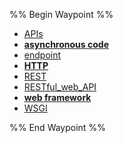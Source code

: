 %% Begin Waypoint %%
- [APIs](./APIs.md)
- **[asynchronous code](./asynchronous%20code/asynchronous%20code.md)**
- [endpoint](./endpoint.md)
- **[HTTP](./HTTP/HTTP.md)**
- [REST](./REST.md)
- [RESTful_web_API](./RESTful_web_API.md)
- **[web framework](./web%20framework/web%20framework.md)**
- [WSGI](./WSGI.md)

%% End Waypoint %%